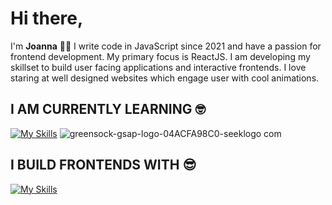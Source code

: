 # Hi there,

I'm **Joanna** 👩‍💻 I write code in JavaScript since 2021 and have a passion for frontend development. My primary focus is ReactJS. I am developing my skillset to build user facing applications and interactive frontends. I love staring at well designed websites which engage user with cool animations.

## I AM CURRENTLY LEARNING 🤓 
 
 [![My Skills](https://skillicons.dev/icons?i=vue)](https://skillicons.dev) ![greensock-gsap-logo-04ACFA98C0-seeklogo com](https://github.com/joannaberlin/joannaberlin/assets/84131901/b68185a1-9069-404f-b9ce-1017d2d5393e)


## I BUILD FRONTENDS WITH 😎 
 
  [![My Skills](https://skillicons.dev/icons?i=js,react,html,css)](https://skillicons.dev)

 


